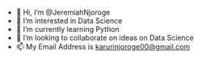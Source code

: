 - 👋 Hi, I’m @JeremiahNjoroge
- 👀 I’m interested in Data Science 
- 🌱 I’m currently learning Python 
- 💞️ I’m looking to collaborate on ideas on Data Science
- 📫 My Email Address is karurinjoroge00@gmail.com

<!---
JeremiahNjoroge/JeremiahNjoroge is a ✨ special ✨ repository because its `README.md` (this file) appears on your GitHub profile.
You can click the Preview link to take a look at your changes.
--->
